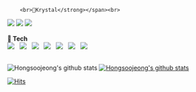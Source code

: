 
<br><br>
<div align="left">

        <br>🐹Krystal</strong></span><br>
    
<a href="https://www.notion.so/redkrystal/781f0fc159a04468a645d9da46cdb67c">
    <img 
        src="https://img.shields.io/static/v1?label=blog&message=Notion&color=9cf&link=https://www.notion.so/Records-about-me-9ee833cf6d9346fdbfa9ca9b7fca1731"/></a>     
<a href="https://source-coding.tistory.com/">
    <img 
        src="https://img.shields.io/static/v1?label=blog&message=TISTORY&color=9cf&link=https://source-coding.tistory.com/"/></a>
<a href="https://velog.io/@my_youth99/series">
    <img 
        src="https://img.shields.io/static/v1?label=blog&message=velog&color=9cf&link=https://velog.io/@my_youth99/series"/></a> 
<br><br>

<div align="left">
<b>🔨 Tech </b><br>
<img src="https://img.shields.io/badge/Android-3DDC84?style=flat-square&logo=Android&logoColor=white"/></a> &nbsp
<img src="https://img.shields.io/badge/HTML5-E34F26?style=flat-square&logo=HTML5&logoColor=white"/></a> &nbsp
<img src="https://img.shields.io/badge/JavaScript-F7DF1E?style=flat-square&logo=JavaScript&logoColor=white"/></a> &nbsp
<img src="https://img.shields.io/badge/Java-FFBF00?style=flat-square&logo=Java&logoColor=white"/></a> &nbsp
<img src="https://img.shields.io/badge/C-00599C?style=flat-square&logo=c%2B%2B&logoColor=white"/></a> &nbsp 
<img src="https://img.shields.io/badge/C++-01A9DB?style=flat-square&logo=c%2B%2B&logoColor=white"/></a> &nbsp 
<img src="https://img.shields.io/badge/-Python-000000?style=flat&logo=Python&logoColor=white"/></a> &nbsp 
</div>
<br>

![Hongsoojeong's github stats](https://github-readme-stats.vercel.app/api?username=Hongsoojeong&show_icons=true&theme=jolly) [![Hongsoojeong's github stats](https://github-readme-stats.vercel.app/api/top-langs/?username=Hongsoojeong&show_icons=true&hide_border=true&title_color=004386&icon_color=004386&layout=compact&theme=jolly)](https://github.com/Hongsoojeong) 
<br>

[![Hits](https://hits.seeyoufarm.com/api/count/incr/badge.svg?url=https%3A%2F%2Fgithub.com%2Fgjbae1212%2Fhit-counter&count_bg=%23FFB2FE&title_bg=%23FF3ABA&icon=iconify.svg&icon_color=%23FFFFFF&title=hits&edge_flat=false)](https://hits.seeyoufarm.com)
